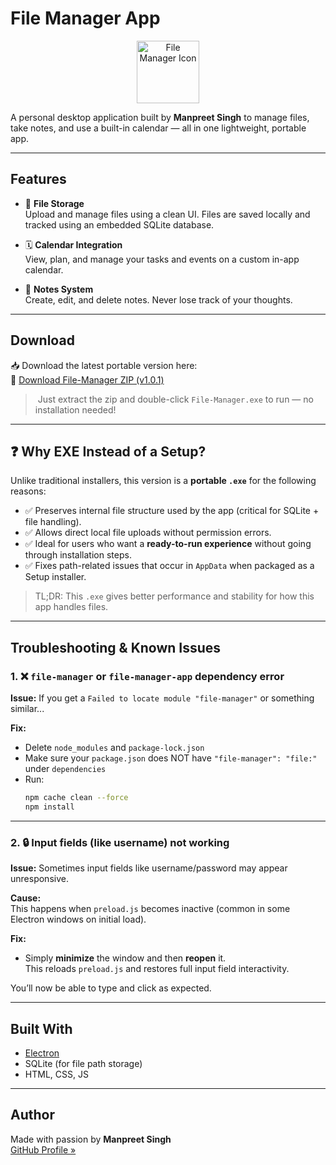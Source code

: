 # File Manager App
<p align="center">
  <img src="" width="100" alt="File Manager Icon">
</p>

A personal desktop application built by **Manpreet Singh** to manage files, take notes, and use a built-in calendar — all in one lightweight, portable app.

---

## Features

- 📂 **File Storage**  
  Upload and manage files using a clean UI. Files are saved locally and tracked using an embedded SQLite database.

- 🗓️ **Calendar Integration**  
  View, plan, and manage your tasks and events on a custom in-app calendar.

- 📝 **Notes System**  
  Create, edit, and delete notes. Never lose track of your thoughts.

---

## Download

📥 Download the latest portable version here:  
🔗 [Download File-Manager ZIP (v1.0.1)](https://github.com/Manpreet-Singh-2004/File-Manager-EXE/releases/download/app/File-Manager-win32-x64.zip)

>️ Just extract the zip and double-click `File-Manager.exe` to run — no installation needed!

---

## ❓ Why EXE Instead of a Setup?

Unlike traditional installers, this version is a **portable `.exe`** for the following reasons:

- ✅ Preserves internal file structure used by the app (critical for SQLite + file handling).
- ✅ Allows direct local file uploads without permission errors.
- ✅ Ideal for users who want a **ready-to-run experience** without going through installation steps.
- ✅ Fixes path-related issues that occur in `AppData` when packaged as a Setup installer.

> TL;DR: This `.exe` gives better performance and stability for how this app handles files.

---

## Troubleshooting & Known Issues

### 1. ❌ `file-manager` or `file-manager-app` dependency error

**Issue:** 
If you get a `Failed to locate module "file-manager"` or something similar...


**Fix:**
- Delete `node_modules` and `package-lock.json`
- Make sure your `package.json` does NOT have `"file-manager": "file:"` under `dependencies`
- Run:
  ```bash
  npm cache clean --force
  npm install
  ```

---

### 2. 🔒 Input fields (like username) not working

**Issue:** Sometimes input fields like username/password may appear unresponsive.

**Cause:**  
This happens when `preload.js` becomes inactive (common in some Electron windows on initial load).

**Fix:**
- Simply **minimize** the window and then **reopen** it.  
  This reloads `preload.js` and restores full input field interactivity.

You’ll now be able to type and click as expected.

---

## Built With

-  [Electron](https://www.electronjs.org/)  
- SQLite (for file path storage)
- HTML, CSS, JS

---

##  Author

Made with passion by **Manpreet Singh**  
[GitHub Profile »](https://github.com/Manpreet-Singh-2004)


